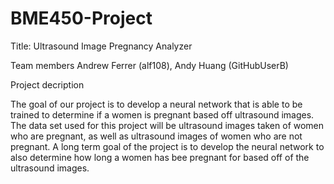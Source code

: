 # BME450-Project

Title: Ultrasound Image Pregnancy Analyzer


Team members
Andrew Ferrer (alf108), Andy Huang (GitHubUserB)

Project decription

The goal of our project is to develop a neural network that is able to be trained to determine if a women is pregnant based off ultrasound images. The data set used for this project will be ultrasound images taken of women who are pregnant, as well as ultrasound images of women who are not pregnant. A long term goal of the project is to develop the neural network to also determine how long a women has bee pregnant for based off of the ultrasound images. 

